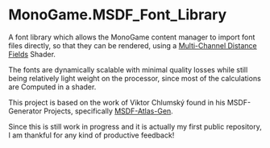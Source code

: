 # MonoGame.MSDF_Font_Library
A font library which allows the MonoGame content manager to import font files directly, so that they can be rendered, using a [Multi-Channel Distance Fields](http://inter-illusion.com/assets/I2SmartEdgeManual/SmartEdge.html?MultiChannelDistanceFields.html) Shader.

The fonts are dynamically scalable with minimal quality losses while still being relatively light weight on the processor, since most of the calculations are Computed in a shader.

This project is based on the work of Viktor Chlumský found in his MSDF-Generator Projects, specifically [MSDF-Atlas-Gen](https://github.com/Chlumsky/msdf-atlas-gen).

Since this is still work in progress and it is actually my first public repository, I am thankful for any kind of productive feedback!
